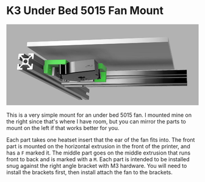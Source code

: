 # K3 Under Bed 5015 Fan Mount

![Render](Images/render.png)

This is a very simple mount for an under bed 5015 fan.  I mounted mine on the right since that's where I have room, but you can mirror the parts to mount on the left if that works better for you.

Each part takes one heatset insert that the ear of the fan fits into.  The front part is mounted on the horizontal extrusion in the front of the printer, and has a `F` marked it.  The middle part goes on the middle extrusion that runs front to back and is marked with a `M`.  Each part is intended to be installed snug against the right angle bracket with M3 hardware.  You will need to install the brackets first, then install attach the fan to the brackets.
